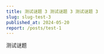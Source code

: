 ```yaml
---
title: 测试谜题 3 测试谜题 3 测试谜题 3
slug: slug-test-3
published_at: 2024-05-20
report: /posts/test-1
---
```


测试谜题
